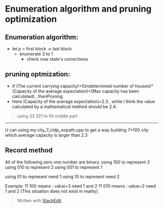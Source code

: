 Enumeration algorithm and pruning optimization
==


Enumeration algorithm:
--

 - let p = first block -> last block
	- enumerate 3 to 1
		 - check now state's correctness

 pruning optmization:
--
  - if (The current carrying capacity)+(Undetermined number of houses)*(Capacity of the average expectation)<(Max capacity has been calculated) , thenPruning.
  -  Here (Capacity of the average expectation)=2.3 , while I think the value calculated by a mathematical method should be 2.4.

> using
> 33
> 321
> to fill middle part

---

 U can using my city_7_ctdp_nopath.cpp to get a way building 7*100 city which average capacity is larger than 2.3

Record method
--
All of the following zero one number are binary.
using 100 to represent 3
using 010 to represent 2
using 001 to represent 1

using 01 to represent need 1
using 10 to represent need 2

Example:
11 100 means : value=3 need 1 and 2
11 010 means : value=2 need 1 and 2 [This situation does not exist in reality]

> Written with [StackEdit](https://stackedit.io/).
